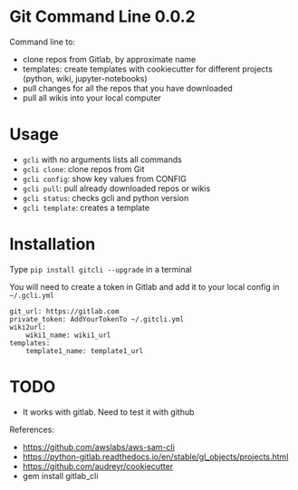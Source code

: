 # Git Command Line 0.0.2

Command line to:

- clone repos from Gitlab, by approximate name
- templates: create templates with cookiecutter for different projects (python, wiki, jupyter-notebooks)
- pull changes for all the repos that you have downloaded
- pull all wikis into your local computer

# Usage

- `gcli` with no arguments lists all commands
- `gcli clone`: clone repos from Git
- `gcli config`: show key values from CONFIG
- `gcli pull`: pull already downloaded repos or wikis
- `gcli status`: checks gcli and python version
- `gcli template`: creates a template

# Installation

Type `pip install gitcli --upgrade` in a terminal

You will need to create a token in Gitlab and add it to your local config in `~/.gcli.yml`

```
git_url: https://gitlab.com
private_token: AddYourTokenTo ~/.gitcli.yml
wiki2url:
    wiki1_name: wiki1_url
templates:
    template1_name: template1_url

```

# TODO

- It works with gitlab. Need to test it with github

References:

- https://github.com/awslabs/aws-sam-cli
- https://python-gitlab.readthedocs.io/en/stable/gl_objects/projects.html
- https://github.com/audreyr/cookiecutter
- gem install gitlab_cli
